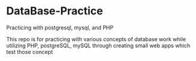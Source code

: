 # DataBase-Practice
Practicing with postgresql, mysql, and PHP

This repo is for practicing with various concepts of database work while utilizing PHP, postgreSQL, mySQL
through creating small web apps which test those concept
